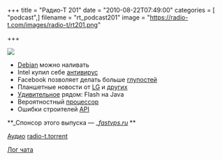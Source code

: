 +++
title = "Радио-Т 201"
date = "2010-08-22T07:49:00"
categories = [ "podcast",]
filename = "rt_podcast201"
image = "https://radio-t.com/images/radio-t/rt201.png"

+++

![](https://radio-t.com/images/radio-t/rt201.png)

- [Debian](http://digitizor.com/2010/08/16/happy-17th-birthday-debian-and-some-interesting-history/) можно наливать
- Intel купил себе [антивирус](http://www.osnews.com/story/23705/Intel_To_Acquire_McAfee)
- Facebook позволяет делать больше [глупостей](http://www.cnn.com/2010/TECH/social.media/08/19/cashmore.facebook.places/index.html)
- Планшетные новости от [LG](http://www.mobile-review.com/fullnews/main/2010/August/20.shtml#30437) и [других](http://itc.ua/node/48097)
- [Удивительное](http://www.opennet.ru/opennews/art.shtml?num=27680) рядом: Flash на Java
- Вероятностный [процессор](http://habrahabr.ru/blogs/hardware/102152/)
- Ошибки строителей [API](http://www.readwriteweb.com/cloud/2010/08/the-new-api-movement-may.php?utm_source=feedburner&utm_medium=feed&utm_campaign=Feed%3A+readwriteweb+%28ReadWriteWeb%29)

**_Спонсор этого выпуска — _[_fastvps.ru_](http://fastvps.ru/) **

[Аудио](http://archive.rucast.net/radio-t/media/rt_podcast201.mp3)
[radio-t.torrent](http://www.radio-t.com/torrents/rt_podcast201.mp3.torrent)

[Лог чата](http://chat.radio-t.com/logs/radio-t-201.html)
<audio src="http://archive.rucast.net/radio-t/media/rt_podcast201.mp3" preload="none"></audio>

